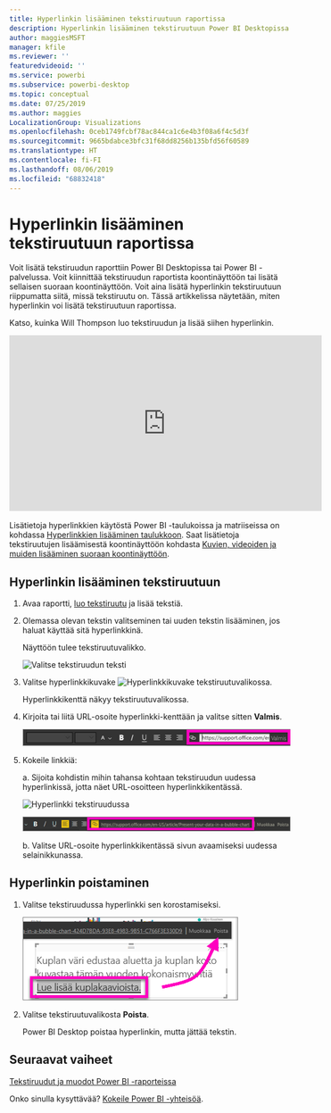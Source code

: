 ```yaml
---
title: Hyperlinkin lisääminen tekstiruutuun raportissa
description: Hyperlinkin lisääminen tekstiruutuun Power BI Desktopissa ja Power BI -palvelussa
author: maggiesMSFT
manager: kfile
ms.reviewer: ''
featuredvideoid: ''
ms.service: powerbi
ms.subservice: powerbi-desktop
ms.topic: conceptual
ms.date: 07/25/2019
ms.author: maggies
LocalizationGroup: Visualizations
ms.openlocfilehash: 0ceb1749fcbf78ac844ca1c6e4b3f08a6f4c5d3f
ms.sourcegitcommit: 9665bdabce3bfc31f68dd8256b135bfd56f60589
ms.translationtype: HT
ms.contentlocale: fi-FI
ms.lasthandoff: 08/06/2019
ms.locfileid: "68832418"
---
```

# <a name="add-a-hyperlink-to-a-text-box-in-a-report"></a>Hyperlinkin lisääminen tekstiruutuun raportissa
Voit lisätä tekstiruudun raporttiin Power BI Desktopissa tai Power BI -palvelussa. Voit kiinnittää tekstiruudun raportista koontinäyttöön tai lisätä sellaisen suoraan koontinäyttöön. Voit aina lisätä hyperlinkin tekstiruutuun riippumatta siitä, missä tekstiruutu on. Tässä artikkelissa näytetään, miten hyperlinkin voi lisätä tekstiruutuun raportissa. 


Katso, kuinka Will Thompson luo tekstiruudun ja lisää siihen hyperlinkin. 

<iframe width="560" height="315" src="https://www.youtube.com/embed/_3q6VEBhGew#t=0m55s" frameborder="0" allowfullscreen></iframe>

Lisätietoja hyperlinkkien käytöstä Power BI -taulukoissa ja matriiseissa on kohdassa [Hyperlinkkien lisääminen taulukkoon](power-bi-hyperlinks-in-tables.md). Saat lisätietoja tekstiruutujen lisäämisestä koontinäyttöön kohdasta [Kuvien, videoiden ja muiden lisääminen suoraan koontinäyttöön](service-dashboard-add-widget.md). 

## <a name="to-add-a-hyperlink-to-a-text-box"></a>Hyperlinkin lisääminen tekstiruutuun
1. Avaa raportti, [luo tekstiruutu](power-bi-reports-add-text-and-shapes.md) ja lisää tekstiä. 
2. Olemassa olevan tekstin valitseminen tai uuden tekstin lisääminen, jos haluat käyttää sitä hyperlinkkinä. 

   Näyttöön tulee tekstiruutuvalikko.
   
   ![Valitse tekstiruudun teksti](media/service-add-hyperlink-to-text-box/power-bi-hyperlink-new.png)
3. Valitse hyperlinkkikuvake ![Hyperlinkkikuvake](media/service-add-hyperlink-to-text-box/power-bi-hyperlink-icon.png) tekstiruutuvalikossa.

   Hyperlinkkikenttä näkyy tekstiruutuvalikossa.

4. Kirjoita tai liitä URL-osoite hyperlinkki-kenttään ja valitse sitten **Valmis**.
   
   ![Kirjoita tai liitä URL-osoite hyperlinkki-kenttään](media/service-add-hyperlink-to-text-box/power-bi-add-link.png)
5. Kokeile linkkiä:  

   a. Sijoita kohdistin mihin tahansa kohtaan tekstiruudun uudessa hyperlinkissä, jotta näet URL-osoitteen hyperlinkkikentässä.  
     
      ![Hyperlinkki tekstiruudussa](media/service-add-hyperlink-to-text-box/power-bi-test-link.png)
   
      ![URL-osoite hyperlinkkikentässä](media/service-add-hyperlink-to-text-box/power-bi-hyperlink-edit.png)

   b. Valitse URL-osoite hyperlinkkikentässä sivun avaamiseksi uudessa selainikkunassa.

## <a name="to-remove-the-hyperlink"></a>Hyperlinkin poistaminen
1. Valitse tekstiruudussa hyperlinkki sen korostamiseksi.
   
     ![Poista hyperlinkki](media/service-add-hyperlink-to-text-box/power-bi-hyperlink-remove.png)
2. Valitse tekstiruutuvalikosta **Poista**. 

   Power BI Desktop poistaa hyperlinkin, mutta jättää tekstin.

## <a name="next-steps"></a>Seuraavat vaiheet
[Tekstiruudut ja muodot Power BI -raporteissa](power-bi-reports-add-text-and-shapes.md)

Onko sinulla kysyttävää? [Kokeile Power BI -yhteisöä](http://community.powerbi.com/).

